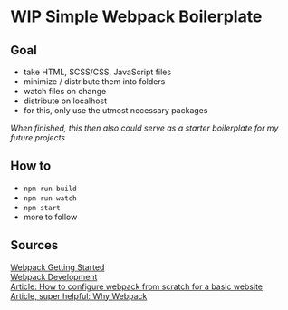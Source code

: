 # WIP Simple Webpack Boilerplate

## Goal
- take HTML, SCSS/CSS, JavaScript files  
- minimize / distribute them into folders  
- watch files on change  
- distribute on localhost  
- for this, only use the utmost necessary packages  

_When finished, this then also could serve as a starter boilerplate for my future projects_  

## How to
- `npm run build`  
- `npm run watch`  
- `npm start`  
- more to follow  

## Sources
[Webpack Getting Started](https://webpack.js.org/guides/getting-started/)  
[Webpack Development](https://webpack.js.org/guides/development/)  
[Article: How to configure webpack from scratch for a basic website](https://dev.to/pixelgoo/how-to-configure-webpack-from-scratch-for-a-basic-website-46a5)  
[Article, super helpful: Why Webpack](https://blog.andrewray.me/webpack-when-to-use-and-why/)  
 
